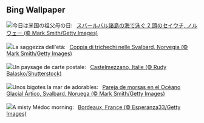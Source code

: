 ## Bing Wallpaper
![](https://www.bing.com/th?id=OHR.WalrusSvalbard_JA-JP8892338730_UHD.jpg&w=1000)今日は米国の祖父母の日:&nbsp;&ensp;[スバールバル諸島の海で泳ぐ 2 頭のセイウチ, ノルウェー (© Mark Smith/Getty Images)](https://www.bing.com/th?id=OHR.WalrusSvalbard_JA-JP8892338730_UHD.jpg)
<br><br/>
![](https://www.bing.com/th?id=OHR.WalrusSvalbard_IT-IT3284663825_UHD.jpg&w=1000)La saggezza dell'età:&nbsp;&ensp;[Coppia di trichechi nelle Svalbard, Norvegia (© Mark Smith/Getty Images)](https://www.bing.com/th?id=OHR.WalrusSvalbard_IT-IT3284663825_UHD.jpg)
<br><br/>
![](https://www.bing.com/th?id=OHR.CastelmazzanoSunrise_FR-FR5171690976_UHD.jpg&w=1000)Un paysage de carte postale:&nbsp;&ensp;[Castelmezzano, Italie (© Rudy Balasko/Shutterstock)](https://www.bing.com/th?id=OHR.CastelmazzanoSunrise_FR-FR5171690976_UHD.jpg)
<br><br/>
![](https://www.bing.com/th?id=OHR.WalrusSvalbard_ES-ES7420549958_UHD.jpg&w=1000)Unos bigotes la mar de adorables:&nbsp;&ensp;[Pareja de morsas en el Océano Glacial Ártico, Svalbard, Noruega (© Mark Smith/Getty Images)](https://www.bing.com/th?id=OHR.WalrusSvalbard_ES-ES7420549958_UHD.jpg)
<br><br/>
![](https://www.bing.com/th?id=OHR.MarathonMedoc_EN-GB3127993394_UHD.jpg&w=1000)A misty Médoc morning:&nbsp;&ensp;[Bordeaux, France (© Esperanza33/Getty Images)](https://www.bing.com/th?id=OHR.MarathonMedoc_EN-GB3127993394_UHD.jpg)
<br><br/>
